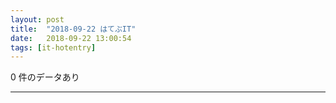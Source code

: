 ```yaml
---
layout: post
title:  "2018-09-22 はてぶIT"
date:   2018-09-22 13:00:54
tags: [it-hotentry]
---
```

0 件のデータあり

<hr>
